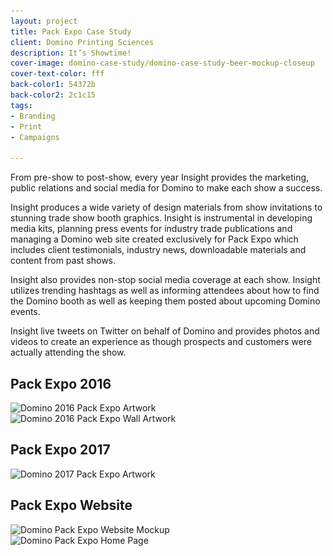 ```yaml
---
layout: project
title: Pack Expo Case Study
client: Domino Printing Sciences
description: It’s Showtime!
cover-image: domino-case-study/domino-case-study-beer-mockup-closeup
cover-text-color: fff
back-color1: 54372b
back-color2: 2c1c15
tags:
- Branding
- Print
- Campaigns

---
```


From pre-show to post-show, every year Insight provides the marketing, public relations and social media for Domino to make each show a success.

Insight produces a wide variety of design materials from show invitations to stunning trade show booth graphics. Insight is instrumental in developing media kits, planning press events for industry trade publications and managing a Domino web site created exclusively for Pack Expo which includes client testimonials, industry news, downloadable materials and content from past shows.

Insight also provides non-stop social media coverage at each show. Insight utilizes trending hashtags as well as informing attendees about how to find the Domino booth as well as keeping them posted about upcoming Domino events.

Insight live tweets on Twitter on behalf of Domino and provides photos and videos to create an experience as though prospects and customers were actually attending the show.

## Pack Expo 2016

<div>
<img data-aos="fade-up" src="/img/projects/domino-case-study/domino-case-study-napa-mockup.jpg"
alt="Domino 2016 Pack Expo Artwork"
srcset="
/img/projects/domino-case-study/domino-case-study-napa-mockup-2400.jpg 2400w,
/img/projects/domino-case-study/domino-case-study-napa-mockup-1800.jpg 1800w,
/img/projects/domino-case-study/domino-case-study-napa-mockup-1200.jpg 1200w,
/img/projects/domino-case-study/domino-case-study-napa-mockup-900.jpg 900w,
/img/projects/domino-case-study/domino-case-study-napa-mockup-600.jpg 600w,
/img/projects/domino-case-study/domino-case-study-napa-mockup-400.jpg 400w" />
</div>
<div>
<img data-aos="fade-up" src="/img/projects/domino-case-study/domino-case-study-pack-expo-wall-art-mockup.jpg"
alt="Domino 2016 Pack Expo Wall Artwork"
srcset="
/img/projects/domino-case-study/domino-case-study-pack-expo-wall-art-mockup-2400.jpg 2400w,
/img/projects/domino-case-study/domino-case-study-pack-expo-wall-art-mockup-1800.jpg 1800w,
/img/projects/domino-case-study/domino-case-study-pack-expo-wall-art-mockup-1200.jpg 1200w,
/img/projects/domino-case-study/domino-case-study-pack-expo-wall-art-mockup-900.jpg 900w,
/img/projects/domino-case-study/domino-case-study-pack-expo-wall-art-mockup-600.jpg 600w,
/img/projects/domino-case-study/domino-case-study-pack-expo-wall-art-mockup-400.jpg 400w" />
</div>

<div class="spacer"></div>

## Pack Expo 2017

<div>
<img data-aos="fade-up" src="/img/projects/domino-case-study/domino-case-study-beer-mockup.jpg"
alt="Domino 2017 Pack Expo Artwork"
srcset="
/img/projects/domino-case-study/domino-case-study-beer-mockup-2400.jpg 2400w,
/img/projects/domino-case-study/domino-case-study-beer-mockup-1800.jpg 1800w,
/img/projects/domino-case-study/domino-case-study-beer-mockup-1200.jpg 1200w,
/img/projects/domino-case-study/domino-case-study-beer-mockup-900.jpg 900w,
/img/projects/domino-case-study/domino-case-study-beer-mockup-600.jpg 600w,
/img/projects/domino-case-study/domino-case-study-beer-mockup-400.jpg 400w" />
</div>

<div class="spacer"></div>

## Pack Expo Website

<div>
<img data-aos="fade-up" src="/img/projects/domino-case-study/domino-case-study-pack-expo-website-mockup.jpg"
alt="Domino Pack Expo Website Mockup"
srcset="
/img/projects/domino-case-study/domino-case-study-pack-expo-website-mockup-2400.jpg 2400w,
/img/projects/domino-case-study/domino-case-study-pack-expo-website-mockup-1800.jpg 1800w,
/img/projects/domino-case-study/domino-case-study-pack-expo-website-mockup-1200.jpg 1200w,
/img/projects/domino-case-study/domino-case-study-pack-expo-website-mockup-900.jpg 900w,
/img/projects/domino-case-study/domino-case-study-pack-expo-website-mockup-600.jpg 600w,
/img/projects/domino-case-study/domino-case-study-pack-expo-website-mockup-400.jpg 400w" />
</div>


<div class="images">
<div class="fill-back" data-aos="fade-up">
<img data-aos="fade-up"
alt="Domino Pack Expo Home Page" src="/img/projects/domino-case-study/domino-case-study-pack-expo-home-page.jpg"
srcset="/img/projects/domino-case-study/domino-case-study-pack-expo-home-page-2400.jpg 2400w,
/img/projects/domino-case-study/domino-case-study-pack-expo-home-page-1800.jpg 1800w,
/img/projects/domino-case-study/domino-case-study-pack-expo-home-page-1200.jpg 1200w,
/img/projects/domino-case-study/domino-case-study-pack-expo-home-page-900.jpg 900w,
/img/projects/domino-case-study/domino-case-study-pack-expo-home-page-600.jpg 600w,
/img/projects/domino-case-study/domino-case-study-pack-expo-home-page-400.jpg 400w" />
</div>
</div>
